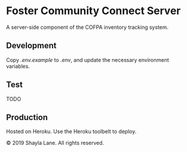 # Foster Community Connect Server

A server-side component of the COFPA inventory tracking system.

## Development

Copy _.env.example_ to _.env_, and update the necessary environment variables.

## Test

TODO

## Production

Hosted on Heroku. Use the Heroku toolbelt to deploy.

&copy; 2019 Shayla Lane. All rights reserved.
